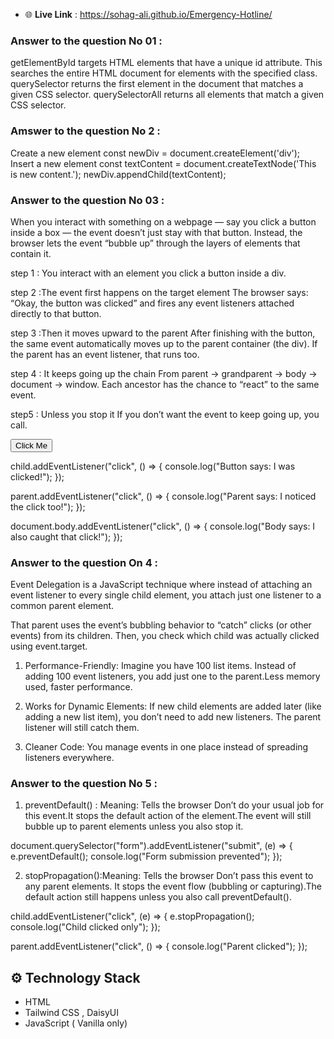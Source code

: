 - 🌐 **Live Link** : https://sohag-ali.github.io/Emergency-Hotline/


### Answer to the question No 01 :

getElementById targets HTML elements that have a unique id attribute.
This searches the entire HTML document for elements with the specified class.
querySelector returns the first element in the document that matches a given CSS selector.
querySelectorAll returns all elements that match a given CSS selector.

### Amswer to the question No 2 :

Create a new element
const newDiv = document.createElement('div');
Insert a new element
const textContent = document.createTextNode('This is new content.');
newDiv.appendChild(textContent);

### Answer to the question No 03 :

When you interact with something on a webpage — say you click a button inside a box — the event doesn’t just stay with that button. Instead, the browser lets the event “bubble up” through the layers of elements that contain it.

step 1 : You interact with an element
 you click a button inside a div.

step 2 :The event first happens on the target element
The browser says: “Okay, the button was clicked” and fires any event listeners attached directly to that button.

step 3 :Then it moves upward to the parent
After finishing with the button, the same event automatically moves up to the parent container (the div).
If the parent has an event listener, that runs too.

step 4 : It keeps going up the chain
From parent → grandparent → body → document → window.
Each ancestor has the chance to “react” to the same event.

step5 : Unless you stop it
If you don’t want the event to keep going up, you call.

<div id="parent">
  <button id="child">Click Me</button>
</div>

child.addEventListener("click", () => {
  console.log("Button says: I was clicked!");
});

parent.addEventListener("click", () => {
  console.log("Parent says: I noticed the click too!");
});

document.body.addEventListener("click", () => {
  console.log("Body says: I also caught that click!");
});

### Answer to the question On 4 :

Event Delegation is a JavaScript technique where instead of attaching an event listener to every single child element, you attach just one listener to a common parent element.

That parent uses the event’s bubbling behavior to “catch” clicks (or other events) from its children.
Then, you check which child was actually clicked using event.target.

1. Performance-Friendly: Imagine you have 100 list items. Instead of adding 100 event listeners, you add just one to the parent.Less memory used, faster performance.

2. Works for Dynamic Elements: If new child elements are added later (like adding a new list item), you don’t need to add new listeners.
The parent listener will still catch them.

3. Cleaner Code: You manage events in one place instead of spreading listeners everywhere.


### Answer to the question No 5 :

1. preventDefault() : Meaning: Tells the browser Don’t do your usual job for this event.It stops the default action of the element.The event will still bubble up to parent elements unless you also stop it.

document.querySelector("form").addEventListener("submit", (e) => {
  e.preventDefault(); 
  console.log("Form submission prevented");
});


2. stopPropagation():Meaning: Tells the browser Don’t pass this event to any parent elements. It stops the event flow (bubbling or capturing).The default action still happens unless you also call preventDefault().

child.addEventListener("click", (e) => {
  e.stopPropagation(); 
  console.log("Child clicked only");
});

parent.addEventListener("click", () => {
  console.log("Parent clicked");
});






## ⚙️ Technology Stack

- HTML
-  Tailwind CSS , DaisyUI
- JavaScript ( Vanilla only)



